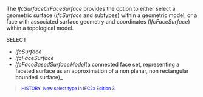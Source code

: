 ﻿The _IfcSurfaceOrFaceSurface_ provides the option to either select a geometric surface (_IfcSurface_ and subtypes) within a geometric model, or a face with associated surface geometry and coordinates (_IfcFaceSurface_) within a topological model.


SELECT   
* _IfcSurface_ 
* _IfcFaceSurface_
* _IfcFaceBasedSurfaceModel_(a connected face set, representing a faceted surface as an approximation of a non planar, non rectangular bounded surface)_

> <small> <font color="#0000ff">HISTORY&nbsp;
New select type in IFC2x Edition 3.</font><font color="#ff0000"><br>
  </font> </small>
